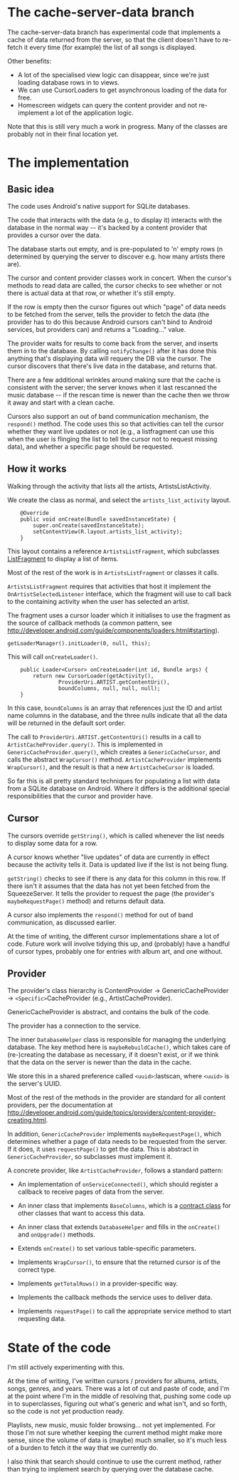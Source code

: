 # The cache-server-data branch #

The cache-server-data branch has experimental code that implements a cache of data returned from the server, so that the client doesn't have to re-fetch it every time (for example) the list of all songs is displayed.

Other benefits:

  * A lot of the specialised view logic can disappear, since we're just loading database rows in to views.
  * We can use CursorLoaders to get asynchronous loading of the data for free.
  * Homescreen widgets can query the content provider and not re-implement a lot of the application logic.

Note that this is still very much a work in progress.  Many of the classes are probably not in their final location yet.

# The implementation #

## Basic idea ##

The code uses Android's native support for SQLite databases.

The code that interacts with the data (e.g., to display it) interacts with the database in the normal way -- it's backed by a content provider that provides a cursor over the data.

The database starts out empty, and is pre-populated to 'n' empty rows (n determined by querying the server to discover e.g. how many artists there are).

The cursor and content provider classes work in concert.  When the cursor's methods to read data are called, the cursor checks to see whether or not there is actual data at that row, or whether it's still empty.

If the row is empty then the cursor figures out which "page" of data needs to be fetched from the server, tells the provider to fetch the data (the provider has to do this because Android cursors can't bind to Android services, but providers can) and returns a "Loading..." value.

The provider waits for results to come back from the server, and inserts them in to the database.  By calling `notifyChange()` after it has done this anything that's displaying data will requery the DB via the cursor.  The cursor discovers that there's live data in the database, and returns that.

There are a few additional wrinkles around making sure that the cache is consistent with the server; the server knows when it last rescanned the music database -- if the rescan time is newer than the cache then we throw it away and start with a clean cache.

Cursors also support an out of band communication mechanism, the `respond()` method.  The code uses this so that activities can tell the cursor whether they want live updates or not (e.g., a listfragment can use this when the user is flinging the list to tell the cursor not to request missing data), and whether a specific page should be requested.

## How it works ##

Walking through the activity that lists all the artists, ArtistsListActivity.

We create the class as normal, and select the `artists_list_activity` layout.

```
    @Override
    public void onCreate(Bundle savedInstanceState) {
        super.onCreate(savedInstanceState);
        setContentView(R.layout.artists_list_activity);
    }
```

This layout contains a reference `ArtistsListFragment`, which subclasses [ListFragment](http://developer.android.com/reference/android/app/ListFragment.html) to display a list of items.

Most of the rest of the work is in `ArtistsListFragment` or classes it calls.

`ArtistsListFragment` requires that activities that host it implement the `OnArtistSelectedListener` interface, which the fragment will use to call back to the containing activity when the user has selected an artist.

The fragment uses a cursor loader which it initialises to use the fragment as the source of callback methods (a common pattern, see http://developer.android.com/guide/components/loaders.html#starting).

```
getLoaderManager().initLoader(0, null, this);
```

This will call `onCreateLoader()`.

```
    public Loader<Cursor> onCreateLoader(int id, Bundle args) {
        return new CursorLoader(getActivity(),
                ProviderUri.ARTIST.getContentUri(),
                boundColumns, null, null, null);
    }
```

In this case, `boundColumns` is an array that references just the ID and artist name columns in the database, and the three nulls indicate that all the data will be returned in the default sort order.

The call to `ProviderUri.ARTIST.getContentUri()` results in a call to `ArtistCacheProvider.query()`.  This is implemented in `GenericCacheProvider.query()`, which creates a `GenericCacheCursor`, and calls the abstract `WrapCursor()` method. `ArtistCacheProvider` implements `WrapCursor()`, and the result is that a new `ArtistCacheCursor` is loaded.

So far this is all pretty standard techniques for populating a list with data from a SQLite database on Android.  Where it differs is the additional special responsibilities that the cursor and provider have.

## Cursor ##

The cursors override `getString()`, which is called whenever the list needs to display some data for a row.

A cursor knows whether "live updates" of data are currently in effect because the activity tells it.  Data is updated live if the list is not being flung.

`getString()` checks to see if there is any data for this column in this row.  If there isn't it
assumes that the data has not yet been fetched from the SqueezeServer.  It tells the provider to request the page (the provider's `maybeRequestPage()` method) and returns default data.

A cursor also implements the `respond()` method for out of band communication, as discussed earlier.

At the time of writing, the different cursor implementations share a lot of code.  Future work will involve tidying this up, and (probably) have a handful of cursor types, probably one for entries with album art, and one without.

## Provider ##

The provider's class hierarchy is ContentProvider -> GenericCacheProvider -> `<Specific>`CacheProvider (e.g., ArtistCacheProvider).

GenericCacheProvider is abstract, and contains the bulk of the code.

The provider has a connection to the service.

The inner `DatabaseHelper` class is responsible for managing the underlying database. The key method here is `maybeRebuildCache()`, which takes care of (re-)creating the database as necessary, if it doesn't exist, or if we think that the data on the server is newer than the data in the cache.

We store this in a shared preference called `<uuid>`:lastscan, where `<uuid>` is the server's UUID.

Most of the rest of the methods in the provider are standard for all content providers, per the documentation at http://developer.android.com/guide/topics/providers/content-provider-creating.html.

In addition, `GenericCacheProvider` implements `maybeRequestPage()`, which determines whether a page of data needs to be requested from the server.  If it does, it uses `requestPage()` to get the data. This is abstract in `GenericCacheProvider`, so subclasses must implement it.

A concrete provider, like `ArtistCacheProvider`, follows a standard pattern:

  * An implementation of `onServiceConnected()`, which should register a callback to receive pages of data from the server.

  * An inner class that implements `BaseColumns`, which is a [contract class](http://developer.android.com/guide/topics/providers/content-provider-creating.html#ContractClass) for other classes that want to access this data.

  * An inner class that extends `DatabaseHelper` and fills in the `onCreate()` and `onUpgrade()` methods.

  * Extends `onCreate()` to set various table-specific parameters.

  * Implements `WrapCursor()`, to ensure that the returned cursor is of the correct type.

  * Implements `getTotalRows()` in a provider-specific way.

  * Implements the callback methods the service uses to deliver data.

  * Implements `requestPage()` to call the appropriate service method to start requesting data.

# State of the code #

I'm still actively experimenting with this.

At the time of writing, I've written cursors / providers for albums, artists, songs, genres, and years.  There was a lot of cut and paste of code, and I'm at the point where I'm in the middle of resolving that, pushing some code up in to superclasses, figuring out what's generic and what isn't, and so forth, so the code is not yet production ready.

Playlists, new music, music folder browsing... not yet implemented.  For those I'm not sure whether keeping the current method might make more sense, since the volume of data is (maybe) much smaller, so it's much less of a burden to fetch it the way that we currently do.

I also think that search should continue to use the current method, rather than trying to implement search by querying over the database cache.